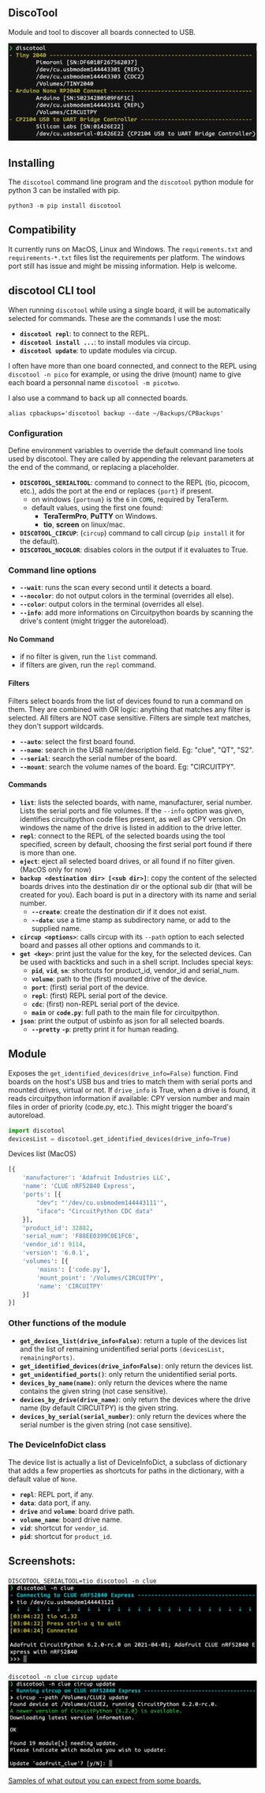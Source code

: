 ## DiscoTool
Module and tool to discover all boards connected to USB.

![(Pimoroni Tiny2040, Arduino Nano 2040, Adafruit Huzzah ESP32)](docs/list_tiny_nano_esp32.png)

## Installing
The `discotool` command line program and the `discotool` python module for python 3 can be installed with pip.
```
python3 -m pip install discotool
```

## Compatibility
It currently runs on MacOS, Linux and Windows. The `requirements.txt` and `requirements-*.txt` files list the requirements per platform. The windows port still has issue and might be missing information. Help is welcome.

## discotool CLI tool

When running `discotool` while using a single board, it will be automatically selected for commands. These are the commands I use the most:

- **`discotool repl`**: to connect to the REPL.
- **`discotool install ...`**: to install modules via circup.
- **`discotool update`**: to update modules via circup.

I often have more than one board connected, and connect to the REPL using `discotool -n pico` for example, or using the drive (mount) name to give each board a personnal name `discotool -m picotwo`.

I also use a command to back up all connected boards.
```
alias cpbackups='discotool backup --date ~/Backups/CPBackups'
```

### Configuration

Define environment variables to override the default command line tools used by discotool. They are called by appending the relevant parameters at the end of the command, or replacing a placeholder.

- **`DISCOTOOL_SERIALTOOL`**: command to connect to the REPL (tio, picocom, etc.), adds the port at the end or replaces `{port}` if present. 
	- on windows `{portnum}` is the `6` in `COM6`, required by TeraTerm.
	- default values, using the first one found:
		- **TeraTermPro**, **PuTTY** on Windows.
		- **tio**, **screen** on linux/mac.
- **`DISCOTOOL_CIRCUP`**: (`circup`) command to call circup (`pip install` it for the default).
- **`DISCOTOOL_NOCOLOR`**: disables colors in the output if it evaluates to True.

### Command line options

- **`--wait`**: runs the scan every second until it detects a board.
- **`--nocolor`**: do not output colors in the terminal (overrides all else).
- **`--color`**: output colors in the terminal (overrides all else).
- **`--info`**: add more informations on Circuitpython boards by scanning the drive's content (might trigger the autoreload).

#### No Command

- if no filter is given, run the `list` command.
- if filters are given, run the `repl` command.

#### Filters
Filters select boards from the list of devices found to run a command on them. They are combined with OR logic: anything that matches any filter is selected. All filters are NOT case sensitive. Filters are simple text matches, they don't support wildcards.

- **`--auto`**: select the first board found.
- **`--name`**: search in the USB name/description field. Eg: "clue", "QT", "S2".
- **`--serial`**: search the serial number of the board.
- **`--mount`**: search the volume names of the board. Eg: "CIRCUITPY".

#### Commands

- **`list`**: lists the selected boards, with name, manufacturer, serial number. Lists the serial ports and file volumes. If the `--info` option was given, identifies circuitpython code files present, as well as CPY version. On windows the name of the drive is listed in addition to the drive letter.
- **`repl`**: connect to the REPL of the selected boards using the tool specified, screen by default, choosing the first serial port found if there is more than one.
- **`eject`**: eject all selected board drives, or all found if no filter given. (MacOS only for now)
- **`backup <destination dir> [<sub dir>]`**: copy the content of the selected boards drives into the destination dir or the optional sub dir (that will be created for you). Each board is put in a directory with its name and serial number.
	- **`--create`**: create the destination dir if it does not exist.
	- **`--date`**: use a time stamp as subdirectory name, or add to the supplied name.
- **`circup <options>`**: calls circup with its `--path` option to each selected board and passes all other options and commands to it.
- **`get <key>`**: print just the value for the key, for the selected devices. Can be used with backticks and such in a shell script. Includes special keys:
	- **`pid`**, **`vid`**, **`sn`**: shortcuts for product_id, vendor_id and serial_num.
	- **`volume`**: path to the (first) mounted drive of the device.
	- **`port`**: (first) serial port of the device.
	- **`repl`**: (first) REPL serial port of the device.
	- **`cdc`**: (first) non-REPL serial port of the device.
	- **`main`** or **`code.py`**: full path to the main file for circuitpython.
- **`json`**: print the output of usbinfo as json for all selected boards.
	- **`--pretty`** **`-p`**: pretty print it for human reading.


## Module
Exposes the `get_identified_devices(drive_info=False)` function. Find boards on the host's USB bus and tries to match them with serial ports and mounted drives, virtual or not. If `drive_info` is True, when a drive is found, it reads circuitpython information if available: CPY version number and main files in order of priority (code.py, etc.). This might trigger the board's autoreload.
```python
import discotool
devicesList = discotool.get_identified_devices(drive_info=True)
```
Devices list (MacOS)
```python
[{
	'manufacturer': 'Adafruit Industries LLC',
	'name': 'CLUE nRF52840 Express',
	'ports': [{
		"dev": "'/dev/cu.usbmodem144443111'",
		"iface": "CircuitPython CDC data"
	}],
	'product_id': 32882,
	'serial_num': 'F88EE0399C0E1FC6',
	'vendor_id': 9114,
	'version': '6.0.1',
	'volumes': [{
		'mains': ['code.py'],
		'mount_point': '/Volumes/CIRCUITPY',
		'name': 'CIRCUITPY'
	}]
}]
```

### Other functions of the module

- **`get_devices_list(drive_info=False)`**: return a tuple of the devices list and the list of remaining unidentified serial ports `(devicesList, remainingPorts)`.
- **`get_identified_devices(drive_info=False)`**: only return the devices list.
- **`get_unidentified_ports()`**: only return the unidentified serial ports.
- **`devices_by_name(name)`**: only return the devices where the name contains the given string (not case sensitive).
- **`devices_by_drive(drive_name)`**: only return the devices where the drive name (by default CIRCUITPY) is the given string.
- **`devices_by_serial(serial_number)`**: only return the devices where the serial number is the given string (not case sensitive).

### The DeviceInfoDict class
The device list is actually a list of DeviceInfoDict, a subclass of dictionary that adds a few properties as shortcuts for paths in the dictionary, with a default value of `None`.

- **`repl`**: REPL port, if any.
- **`data`**: data port, if any.
- **`drive`** and **`volume`**: board drive path.
- **`volume_name`**: board drive name.
- **`vid`**: shortcut for `vendor_id`.
- **`pid`**: shortcut for `product_id`.


## Screenshots:

`DISCOTOOL_SERIALTOOL=tio discotool -n clue`
![discotool repl](docs/repl_to_clue.png)

`discotool -n clue circup update`
![discotool circup](docs/circup_update_clue.png)

[Samples of what output you can expect from some boards.](docs/examples.md)
